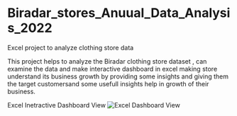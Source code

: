 # Biradar_stores_Anuual_Data_Analysis_2022

Excel project to analyze clothing store data

This project helps to analyze the Biradar clothing store dataset , can examine the data and make interactive dashboard in excel making store understand its business growth by providing some insights and giving them the target customersand some usefull insights help in growth of their business.

Excel Inetractive Dashboard View
![Excel Dashboard View](https://github.com/BasavanjaliBiradar/Biradar_stores_Anuual_Data_Analysis_2022/assets/130436771/c9e7f006-e741-4ddb-91c4-2fe91af2e39a)

